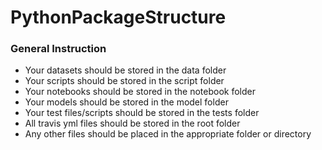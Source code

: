 # PythonPackageStructure

### General Instruction 
 - Your datasets should be stored in the data folder
 - Your scripts should be stored in the script folder
 - Your notebooks should be stored in the notebook folder
 - Your models should be stored in the model folder
 - Your test files/scripts should be stored in the tests folder
 - All travis yml files should be stored in the root folder
 - Any other files should be placed in the appropriate folder or directory
